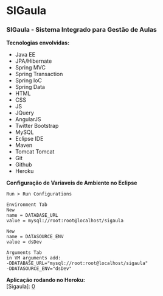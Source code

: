# SIGaula
### SIGaula - Sistema Integrado para Gestão de Aulas

**Tecnologias envolvidas:**   
* Java EE 
* JPA/Hibernate
* Spring MVC
* Spring Transaction
* Spring IoC
* Spring Data
* HTML 
* CSS 
* JS
* JQuery
* AngularJS
* Twitter Bootstrap
* MySQL
* Eclipse IDE
* Maven 	
* Tomcat Tomcat
* Git
* Github 	
* Heroku


**Configuração de Variaveis de Ambiente no Eclipse**   
``` 
Run > Run Configurations 

Environment Tab 
New 
name = DATABASE_URL
value = mysql://root:root@localhost/sigaula

New
name = DATASOURCE_ENV
value = dsDev

Arguments Tab
in VM arguments add:
-DDATABASE_URL="mysql://root:root@localhost/sigaula"
-DDATASOURCE_ENV="dsDev"
```   

**Aplicação rodando no Heroku:**   
[Sigaula]: [0]


[0]: https://sigaula.herokuapp.com/
